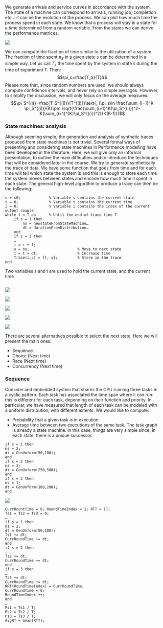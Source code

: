 We generate arrivals and service curves in accordance with the system. The state of a machine can correspond to arrivals, running job, completion etc... it can be the evolution of the process. 
We can plot how much time the process spend in each state.
We know that a process will stay in a state for a time determined from a random variable. From the states we can derive the performance matrices. 

![](https://i.imgur.com/dDrUDW8.png)

We can compute the fraction of time similar to the utilization of a system.
The fraction of time spent $\pi_S$ in a given state s can be determined in a simple way. Let us call $T_s$ the time spent by the system in state s during the time of experiment T. Then:
$$\pi_s=\frac{T_S}{T}$$
Please note that, since random numbers are used, we should always compute confidence intervals, and never rely on simple averages. However, to simplify the discussion, we will only focus on the average measures.
$$\pi_S^{(i)}=\frac{T_S^{(i)}}{T^{(i)}}\text{, }\pi_s\in \frac{\sum_{i=1}^K \pi_S^{(i)}}{K}\pm \sqrt{\frac{\sum_{i=1}^K(\pi_S^{(i)})^2-K(\sum_{i=1}^{K}\pi_S^{(i)})^2}{K(K-1)}}$$

### State machines: analysis
Although seeming simple, the generation and analysis of synthetic traces produced from state machines is not trivial. Several formal ways of presenting and considering state machines in Performance modelling have been developed in the literature. Here, we will give only an informal presentation, to outline the main difficulties and to introduce the techniques that will be considered later in the course.
We try to generate synthetically the trace of data. We have some function that goes from time and for each time will tell which state the system is and this is enough to store each time the system moves between states and encode how much time it spent in each state.
The general high-level algorithm to produce a trace can then be the following:
```Pseudocode
s = s0;             % Variable s contains the current state
t = 0;              % Variable t contains the current time
i = 0;              % Variable i contains the index of the current output couple
while t < T do      % Until the end of trace time T
	if s = 1 then
		ns = newstateFromStateMachine…
		dt = durationFromDistribution…
	end
	if s = 2 then
	…
	i = i + 1;
	s = ns;                      % Move to next state
	t = t + dt;                  % Increase time
	Trace(i,:) = [t, s];         % Store in the trace
end
```

Two variables s and t are used to hold the current state, and the current time
```Pseudocode

```
![](https://i.imgur.com/xWK2kKj.png)

![](https://i.imgur.com/1vZpzR7.png)

![](https://i.imgur.com/qB05C2j.png)

![](https://i.imgur.com/rN2BTFA.png)

![](https://i.imgur.com/8rG9N5b.png)

There are several alternatives possible to select the next state.
Here we will present the main ones:
- Sequence
- Choice (Next time)
- Race (Next time)
- Concurrency (Next time)
### Sequence
Consider and embedded system that shares the CPU running three tasks in a cyclic pattern. Each task has associated the time span where it can run: this is different for each task, depending on their function and priority. In particular, we have measured that length of each task can be modeled with a uniform distribution, with different extents.
We would like to compute:
- Probability that a given task is in execution
- Average time between two executions of the same task.
The task graph is already a state machine. In this case, things are very simple since, in each state, there is a unique successor.
```pseudocode
if s = 1 then
ns = 2;
dt = GenUnform(50,100);
end
if s = 2 then
ns = 3;
dt = GenUnform(250,500);
end
if s = 3 then
ns = 1;
dt = GenUnform(100,200);
end
```

![](https://i.imgur.com/J8Ycsqp.png)

```pseudocode
CurrRountTime = 0; RoundTimeIndex = 1; RTT = [];
Ts1 = Ts2 = Ts3 = 0;
…
if s = 1 then
ns = 2;
dt = GenUnform(50,100);
Ts1 += dt;
CurrRoundTime += dt;
end
if s = 2 then
…
Ts2 += dt;
CurrRoundTime += dt;
end
if s = 3 then
…
Ts3 += dt;
CurrRoundTime += dt;
RRT(RoundTimeIndex) = CurrRoundTime;
CurrRoundTime = 0;
RoundTimeIndex ++;
end
…
Ps1 = Ts1 / T;
Ps2 = Ts2 / T;
Ps3 = Ts3 / T;
AvgRT = mean(RTT);
```

